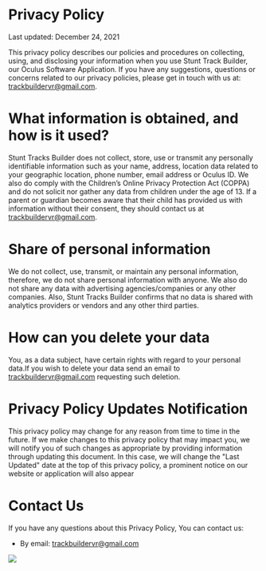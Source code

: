 Privacy Policy
==============

Last updated: December 24, 2021

This privacy policy describes our policies and procedures on collecting, using, and disclosing your information when you use Stunt Track Builder, our Oculus Software Application. If you have any suggestions, questions or concerns related to our privacy policies, please get in touch with us at: [trackbuildervr@gmail.com](/cdn-cgi/l/email-protection).

What information is obtained, and how is it used?
==============================

Stunt Tracks Builder does not collect, store, use or transmit any personally identifiable information such as your name, address, location data related to your geographic location, phone number, email address or Oculus ID. We also do comply with the Children’s Online Privacy Protection Act (COPPA) and do not solicit nor gather any data from children under the age of 13. If a parent or guardian becomes aware that their child has provided us with information without their consent, they should contact us at [trackbuildervr@gmail.com](/cdn-cgi/l/email-protection).


Share of personal information
==============================
We do not collect, use, transmit, or maintain any personal information, therefore, we do not share personal information with anyone. We also do not share any data with advertising agencies/companies or any other companies. Also, Stunt Tracks Builder confirms that no data is shared with analytics providers or vendors and any other third parties.


How can you delete your data
==============================
You, as a data subject, have certain rights with regard to your personal data.If you wish to delete your data send an email to [trackbuildervr@gmail.com](/cdn-cgi/l/email-protection) requesting such deletion.


Privacy Policy Updates Notification
==============================
This privacy policy may change for any reason from time to time in the future. If we make changes to this privacy policy that may impact you, we will notify you of such changes as appropriate by providing information through updating this document. In this case, we will change the "Last Updated" date at the top of this privacy policy, a prominent notice on our website or application will also appear


Contact Us
==========

If you have any questions about this Privacy Policy, You can contact us:

-   By email: [trackbuildervr@gmail.com](/cdn-cgi/l/email-protection)

![](/track/v1/px)
